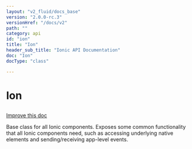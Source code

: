 ```yaml
---
layout: "v2_fluid/docs_base"
version: "2.0.0-rc.3"
versionHref: "/docs/v2"
path: ""
category: api
id: "ion"
title: "Ion"
header_sub_title: "Ionic API Documentation"
doc: "Ion"
docType: "class"

---
```










<h1 class="api-title">
<a class="anchor" name="ion" href="#ion"></a>

Ion





</h1>

<a class="improve-v2-docs" href="http://github.com/driftyco/ionic/edit/master//src/components/ion.ts#L3">
Improve this doc
</a>






<p>Base class for all Ionic components. Exposes some common functionality
that all Ionic components need, such as accessing underlying native elements and
sending/receiving app-level events.</p>




<!-- @usage tag -->


<!-- @property tags -->



<!-- instance methods on the class -->




<!-- related link --><!-- end content block -->


<!-- end body block -->

